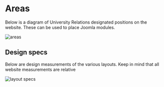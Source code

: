 # Areas

Below is a diagram of University Relations designated positions on the website. These can be used to place Joomla modules.

![areas](/linear/layout-areas.png)

## Design specs

Below are design measurements of the various layouts. Keep in mind that all website measurements are relative

![layout specs](/linear/layout-specs.png)
